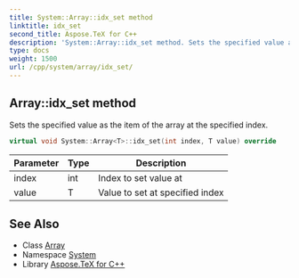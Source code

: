 ```yaml
---
title: System::Array::idx_set method
linktitle: idx_set
second_title: Aspose.TeX for C++
description: 'System::Array::idx_set method. Sets the specified value as the item of the array at the specified index in C++.'
type: docs
weight: 1500
url: /cpp/system/array/idx_set/
---
```

## Array::idx_set method


Sets the specified value as the item of the array at the specified index.

```cpp
virtual void System::Array<T>::idx_set(int index, T value) override
```


| Parameter | Type | Description |
| --- | --- | --- |
| index | int | Index to set value at |
| value | T | Value to set at specified index |

## See Also

* Class [Array](../)
* Namespace [System](../../)
* Library [Aspose.TeX for C++](../../../)
